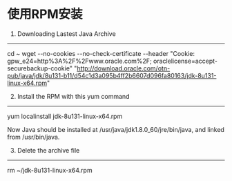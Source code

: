 

使用RPM安装
==========


1. Downloading Lastest Java Archive
-----------------------------------

cd ~
wget --no-cookies --no-check-certificate --header "Cookie: gpw_e24=http%3A%2F%2Fwww.oracle.com%2F; oraclelicense=accept-securebackup-cookie" "http://download.oracle.com/otn-pub/java/jdk/8u131-b11/d54c1d3a095b4ff2b6607d096fa80163/jdk-8u131-linux-x64.rpm"


2. Install the RPM with this yum command
----------------------------------------

yum localinstall jdk-8u131-linux-x64.rpm


Now Java should be installed at /usr/java/jdk1.8.0_60/jre/bin/java, and linked from /usr/bin/java.


3. Delete the archive file
--------------------------

rm ~/jdk-8u131-linux-x64.rpm